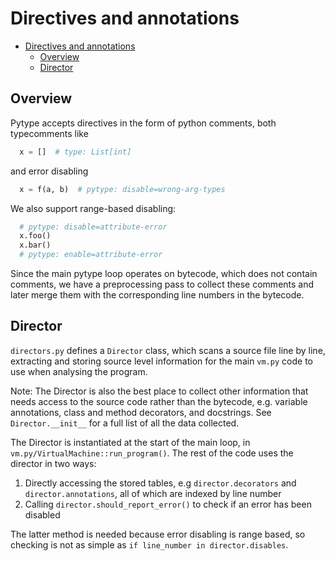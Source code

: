 # Directives and annotations

<!--*
freshness: { owner: 'mdemello' reviewed: '2021-08-09' }
*-->

<!--ts-->
   * [Directives and annotations](#directives-and-annotations)
      * [Overview](#overview)
      * [Director](#director)

<!-- Added by: rechen, at: 2021-10-19T16:13-07:00 -->

<!--te-->

## Overview

Pytype accepts directives in the form of python comments, both typecomments like

```python
  x = []  # type: List[int]
```

and error disabling

```python
  x = f(a, b)  # pytype: disable=wrong-arg-types
```

We also support range-based disabling:

```python
  # pytype: disable=attribute-error
  x.foo()
  x.bar()
  # pytype: enable=attribute-error
```

Since the main pytype loop operates on bytecode, which does not contain
comments, we have a preprocessing pass to collect these comments and later merge
them with the corresponding line numbers in the bytecode.

## Director

`directors.py` defines a `Director` class, which scans a source file line by
line, extracting and storing source level information for the main `vm.py` code
to use when analysing the program.

Note: The Director is also the best place to collect other information that needs
access to the source code rather than the bytecode, e.g. variable annotations,
class and method decorators, and docstrings. See `Director.__init__` for a full
list of all the data collected.

The Director is instantiated at the start of the main loop, in
`vm.py/VirtualMachine::run_program()`. The rest of the code uses the director in
two ways:

1. Directly accessing the stored tables, e.g `director.decorators` and `director.annotations`, all of which are indexed by line number
2. Calling `director.should_report_error()` to check if an error has been disabled

The latter method is needed because error disabling is range based, so checking
is not as simple as `if line_number in director.disables`.
